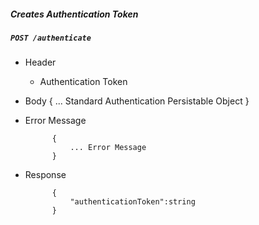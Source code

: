 ##### Creates Authentication Token

##### `POST /authenticate`
+ Header
	- Authentication Token


+ Body
			{
                ... Standard Authentication Persistable Object
            }
+ Error Message

			{
				... Error Message
			}               
+ Response

            {
                "authenticationToken":string
			}